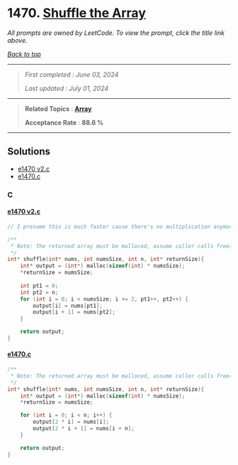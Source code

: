 # 1470. [Shuffle the Array](<https://leetcode.com/problems/shuffle-the-array>)

*All prompts are owned by LeetCode. To view the prompt, click the title link above.*

*[Back to top](<../README.md>)*

------

> *First completed : June 03, 2024*
>
> *Last updated : July 01, 2024*

------

> **Related Topics** : **[Array](<by_topic/Array.md>)**
>
> **Acceptance Rate** : **88.6 %**

------

## Solutions

- [e1470 v2.c](<../my-submissions/e1470 v2.c>)
- [e1470.c](<../my-submissions/e1470.c>)
### C
#### [e1470 v2.c](<../my-submissions/e1470 v2.c>)
```C
// I presume this is much faster cause there's no multiplication anymore

/**
 * Note: The returned array must be malloced, assume caller calls free().
 */
int* shuffle(int* nums, int numsSize, int n, int* returnSize){
    int* output = (int*) malloc(sizeof(int) * numsSize);
    *returnSize = numsSize;
    
    int pt1 = 0;
    int pt2 = n;
    for (int i = 0; i < numsSize; i += 2, pt1++, pt2++) {
        output[i] = nums[pt1];
        output[i + 1] = nums[pt2];
    }

    return output;
}
```

#### [e1470.c](<../my-submissions/e1470.c>)
```C
/**
 * Note: The returned array must be malloced, assume caller calls free().
 */
int* shuffle(int* nums, int numsSize, int n, int* returnSize){
    int* output = (int*) malloc(sizeof(int) * numsSize);
    *returnSize = numsSize;

    for (int i = 0; i < n; i++) {
        output[2 * i] = nums[i];
        output[2 * i + 1] = nums[i + n];
    }

    return output;
}
```

